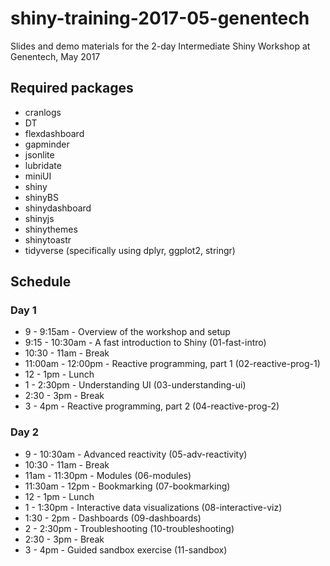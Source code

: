 # shiny-training-2017-05-genentech

Slides and demo materials for the 2-day Intermediate Shiny Workshop at Genentech, May 2017

## Required packages

- cranlogs
- DT
- flexdashboard
- gapminder
- jsonlite
- lubridate
- miniUI
- shiny
- shinyBS
- shinydashboard
- shinyjs
- shinythemes
- shinytoastr
- tidyverse (specifically using dplyr, ggplot2, stringr)

## Schedule

### Day 1

- 9 - 9:15am        - Overview of the workshop and setup
- 9:15 - 10:30am    - A fast introduction to Shiny (01-fast-intro)
- 10:30 - 11am      - Break
- 11:00am - 12:00pm - Reactive programming, part 1 (02-reactive-prog-1)
- 12 - 1pm  		- Lunch
- 1 - 2:30pm 	    - Understanding UI (03-understanding-ui)
- 2:30 - 3pm        - Break
- 3 - 4pm           - Reactive programming, part 2 (04-reactive-prog-2)

### Day 2

- 9 - 10:30am       - Advanced reactivity (05-adv-reactivity)
- 10:30 - 11am      - Break
- 11am - 11:30pm    - Modules (06-modules)
- 11:30am - 12pm    - Bookmarking (07-bookmarking)
- 12 - 1pm  		- Lunch
- 1 - 1:30pm		- Interactive data visualizations (08-interactive-viz)
- 1:30 - 2pm        - Dashboards (09-dashboards)
- 2 - 2:30pm 	    - Troubleshooting (10-troubleshooting)
- 2:30 - 3pm        - Break
- 3 - 4pm           - Guided sandbox exercise (11-sandbox)
